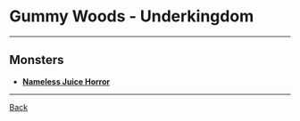 # Gummy Woods - Underkingdom

---

## Monsters
- **[Nameless Juice Horror](../monsters/nameless-juice-horror.md)**

---
[Back](../)